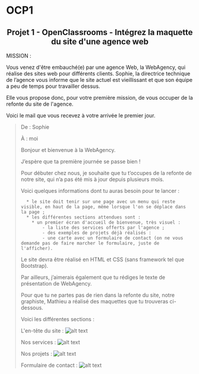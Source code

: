 # OCP1

<h2 align="center">Projet 1 - OpenClassrooms - Intégrez la maquette du site d'une agence web</h2>

MISSION :

Vous venez d'être embauché(e) par une agence Web, la WebAgency, qui réalise des sites web pour différents clients. Sophie, la directrice technique de l’agence vous informe que le site actuel est vieillissant et que son équipe a peu de temps pour travailler dessus.

Elle vous propose donc, pour votre première mission, de vous occuper de la refonte du site de l'agence.

Voici le mail que vous recevez à votre arrivée le premier jour.

> De : Sophie
> 
> À : moi
> 
> Bonjour et bienvenue à la WebAgency. 
> 
> J’espère que ta première journée se passe bien !
> 
> Pour débuter chez nous, je souhaite que tu t’occupes de la refonte de notre site, qui n’a pas été mis à jour depuis plusieurs mois.
> 
> Voici quelques informations dont tu auras besoin pour te lancer :
> 
>       * le site doit tenir sur une page avec un menu qui reste visible, en haut de la page, même lorsque l'on se déplace dans la page ;
>       * les différentes sections attendues sont :
>         * un premier écran d'accueil de bienvenue, très visuel :
>             - la liste des services offerts par l'agence ;
>             - des exemples de projets déjà réalisés :
>             - une carte avec un formulaire de contact (on ne vous demande pas de faire marcher le formulaire, juste de l'afficher).
> 
> Le site devra être réalisé en HTML et CSS (sans framework tel que Bootstrap).
> 
> Par ailleurs, j’aimerais également que tu rédiges le texte de présentation de WebAgency.
> 
> Pour que tu ne partes pas de rien dans la refonte du site, notre graphiste, Mathieu a réalisé des maquettes que tu trouveras ci-dessous.
> 
> Voici les différentes sections :
> 
> L'en-tête du site :
>   ![alt text](https://s3-eu-west-1.amazonaws.com/sdz-upload/prod/upload/maquette111.png)
>   
> Nos services :
>   ![alt text](https://s3-eu-west-1.amazonaws.com/sdz-upload/prod/upload/maquette210.png)
>   
> Nos projets :
>   ![alt text](https://s3-eu-west-1.amazonaws.com/sdz-upload/prod/upload/maquette32.png)
>   
> Formulaire de contact :
>   ![alt text](https://s3-eu-west-1.amazonaws.com/sdz-upload/prod/upload/maquette42.png)
  
